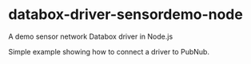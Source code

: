 # databox-driver-sensordemo-node

A demo sensor network Databox driver in Node.js

Simple example showing how to connect a driver to PubNub.
